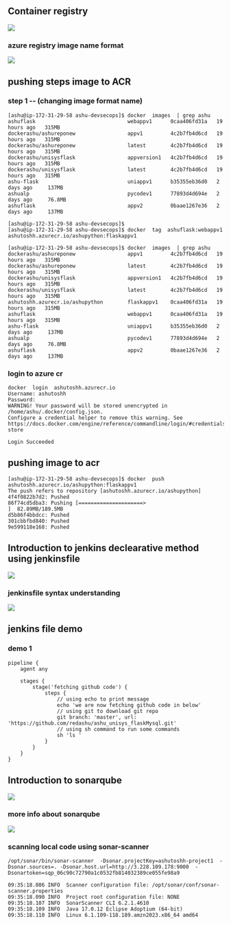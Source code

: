 ## Container registry 

<img src="reg1.png">

### azure registry image name format 

<img src="acr1.png">

## pushing steps image to ACR 

### step 1 -- (changing image format name)

```
[ashu@ip-172-31-29-58 ashu-devsecops]$ docker  images  | grep ashu
ashuflask                              webappv1      0caa406fd31a   19 hours ago   315MB
dockerashu/ashureponew                 appv1         4c2b7fb4d6cd   19 hours ago   315MB
dockerashu/ashureponew                 latest        4c2b7fb4d6cd   19 hours ago   315MB
dockerashu/unisysflask                 appversion1   4c2b7fb4d6cd   19 hours ago   315MB
dockerashu/unisysflask                 latest        4c2b7fb4d6cd   19 hours ago   315MB
ashu-flask                             uniappv1      b35355eb36d0   2 days ago     137MB
ashualp                                pycodev1      77893d4d694e   2 days ago     76.8MB
ashuflask                              appv2         0baae1267e36   2 days ago     137MB

[ashu@ip-172-31-29-58 ashu-devsecops]$ 
[ashu@ip-172-31-29-58 ashu-devsecops]$ docker  tag  ashuflask:webappv1   ashutoshh.azurecr.io/ashupython:flaskappv1 

[ashu@ip-172-31-29-58 ashu-devsecops]$ docker  images  | grep ashu
dockerashu/ashureponew                 appv1         4c2b7fb4d6cd   19 hours ago   315MB
dockerashu/ashureponew                 latest        4c2b7fb4d6cd   19 hours ago   315MB
dockerashu/unisysflask                 appversion1   4c2b7fb4d6cd   19 hours ago   315MB
dockerashu/unisysflask                 latest        4c2b7fb4d6cd   19 hours ago   315MB
ashutoshh.azurecr.io/ashupython        flaskappv1    0caa406fd31a   19 hours ago   315MB
ashuflask                              webappv1      0caa406fd31a   19 hours ago   315MB
ashu-flask                             uniappv1      b35355eb36d0   2 days ago     137MB
ashualp                                pycodev1      77893d4d694e   2 days ago     76.8MB
ashuflask                              appv2         0baae1267e36   2 days ago     137MB

```

### login to azure cr 

```
docker  login  ashutoshh.azurecr.io 
Username: ashutoshh
Password: 
WARNING! Your password will be stored unencrypted in /home/ashu/.docker/config.json.
Configure a credential helper to remove this warning. See
https://docs.docker.com/engine/reference/commandline/login/#credentials-store

Login Succeeded
```

## pushing image to acr 

```
[ashu@ip-172-31-29-58 ashu-devsecops]$ docker  push  ashutoshh.azurecr.io/ashupython:flaskappv1 
The push refers to repository [ashutoshh.azurecr.io/ashupython]
4f4f0822b7d2: Pushed 
86f74cd5dba3: Pushing [=====================>                             ]  82.89MB/189.5MB
d5b86f4bbdcc: Pushed 
301cbbfbd840: Pushed 
9e599118e168: Pushed 
```

## Introduction to jenkins declearative method using jenkinsfile 

<img src="jfile.png">

### jenkinsfile syntax understanding 

<img src="syn.png">

## jenkins file demo 

### demo 1 

```
pipeline {
    agent any

    stages {
        stage('fetching github code') {
            steps {
                // using echo to print message 
                echo 'we are now fetching github code in below'
                // using git to download git repo 
                git branch: 'master', url: 'https://github.com/redashu/ashu_unisys_flaskMysql.git'
                // using sh command to run some commands
                sh 'ls '
            }
        }
    }
}

```

## Introduction to sonarqube 

<img src="intro.png">

### more info about sonarqube 

<img src="info1.png">

### scanning local code using sonar-scanner 

```
/opt/sonar/bin/sonar-scanner  -Dsonar.projectKey=ashutoshh-project1  -Dsonar.sources=. -Dsonar.host.url=http://3.228.109.178:9000  -Dsonartoken=sqp_06c90c72790a1c0532fb814032389ce055fe98a9

09:35:18.086 INFO  Scanner configuration file: /opt/sonar/conf/sonar-scanner.properties
09:35:18.090 INFO  Project root configuration file: NONE
09:35:18.107 INFO  SonarScanner CLI 6.2.1.4610
09:35:18.109 INFO  Java 17.0.12 Eclipse Adoptium (64-bit)
09:35:18.110 INFO  Linux 6.1.109-118.189.amzn2023.x86_64 amd64

```



